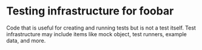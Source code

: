 # Testing infrastructure for foobar

Code that is useful for creating and running tests but is not a test itself.
Test infrastructure may include items like mock object, test runners, example data, and more.
